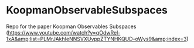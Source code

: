 # KoopmanObservableSubspaces
Repo for the paper Koopman Observables Subspaces (https://www.youtube.com/watch?v=qOdwRel-1xA&amp;list=PLMrJAkhIeNNSVXUvppZTYNHKQUD-oWys9&amp;index=3)
